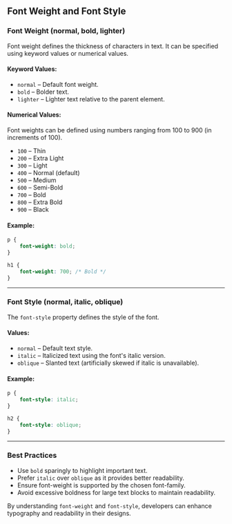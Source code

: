 ## **Font Weight and Font Style**

### **Font Weight (normal, bold, lighter)**

Font weight defines the thickness of characters in text. It can be specified using keyword values or numerical values.

#### **Keyword Values:**
- `normal` – Default font weight.
- `bold` – Bolder text.
- `lighter` – Lighter text relative to the parent element.

#### **Numerical Values:**
Font weights can be defined using numbers ranging from 100 to 900 (in increments of 100).
- `100` – Thin
- `200` – Extra Light
- `300` – Light
- `400` – Normal (default)
- `500` – Medium
- `600` – Semi-Bold
- `700` – Bold
- `800` – Extra Bold
- `900` – Black

#### **Example:**
```css
p {
    font-weight: bold;
}

h1 {
    font-weight: 700; /* Bold */
}
```

---

### **Font Style (normal, italic, oblique)**

The `font-style` property defines the style of the font.

#### **Values:**
- `normal` – Default text style.
- `italic` – Italicized text using the font's italic version.
- `oblique` – Slanted text (artificially skewed if italic is unavailable).

#### **Example:**
```css
p {
    font-style: italic;
}

h2 {
    font-style: oblique;
}
```

---

### **Best Practices**
- Use `bold` sparingly to highlight important text.
- Prefer `italic` over `oblique` as it provides better readability.
- Ensure font-weight is supported by the chosen font-family.
- Avoid excessive boldness for large text blocks to maintain readability.

By understanding `font-weight` and `font-style`, developers can enhance typography and readability in their designs.

